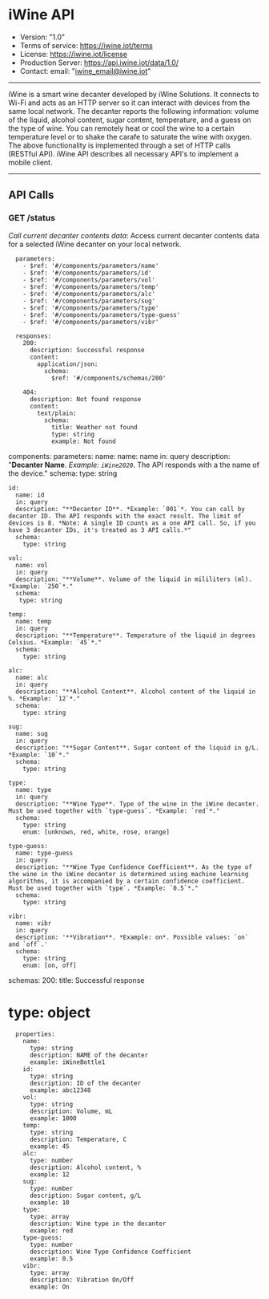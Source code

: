 # iWine API 

* Version: "1.0"
* Terms of service: https://iwine.iot/terms
* License: https://iwine.iot/license
* Production Server: https://api.iwine.iot/data/1.0/
* Contact: email: "iwine_email@iwine.iot"

- - -
iWine is a smart wine decanter developed by iWine Solutions. It connects to Wi-Fi and acts as an HTTP server so it can interact with devices from the same local network. The decanter reports the following information: volume of the liquid, alcohol content, sugar content, temperature, and a guess on the type of wine.  You can remotely heat or cool the wine to a certain temperature level or to shake the carafe to saturate the wine with oxygen. The above functionality is implemented through a set of HTTP calls (RESTful API). iWine API describes all necessary API's to implement a mobile client.
- - -

## API Calls

### GET /status

*Call current decanter contents data*: Access current decanter contents data for a selected iWine decanter on your local network.


      parameters:
        - $ref: '#/components/parameters/name'
        - $ref: '#/components/parameters/id'
        - $ref: '#/components/parameters/vol'
        - $ref: '#/components/parameters/temp'
        - $ref: '#/components/parameters/alc'
        - $ref: '#/components/parameters/sug'
        - $ref: '#/components/parameters/type'
        - $ref: '#/components/parameters/type-guess'
        - $ref: '#/components/parameters/vibr'
        
      responses:
        200:
          description: Successful response
          content:
            application/json:
              schema:
                $ref: '#/components/schemas/200'

        404:
          description: Not found response
          content:
            text/plain:
              schema:
                title: Weather not found
                type: string
                example: Not found
  
components:
  parameters:
    name:
      name: name
      in: query
      description: "**Decanter Name**. *Example: `iWine2020`*. The API responds with a the name of the device."
      schema:
        type: string

    id:
      name: id
      in: query
      description: "**Decanter ID**. *Example: `001`*. You can call by decanter ID. The API responds with the exact result. The limit of devices is 8. *Note: A single ID counts as a one API call. So, if you have 3 decanter IDs, it's treated as 3 API calls.*"
      schema:
        type: string
     
    vol:     
      name: vol
      in: query
      description: "**Volume**. Volume of the liquid in mililiters (ml). *Example: `250`*."
      schema:
       type: string

    temp:
      name: temp
      in: query
      description: "**Temperature**. Temperature of the liquid in degrees Celsius. *Example: `45`*."
      schema:
        type: string

    alc:
      name: alc
      in: query
      description: "**Alcohol Content**. Alcohol content of the liquid in %. *Example: `12`*."
      schema:
        type: string

    sug:
      name: sug
      in: query
      description: "**Sugar Content**. Sugar content of the liquid in g/L. *Example: `10`*."
      schema:
        type: string

    type:          
      name: type
      in: query
      description: "**Wine Type**. Type of the wine in the iWine decanter. Must be used together with `type-guess`. *Example: `red`*."
      schema:
        type: string
        enum: [unknown, red, white, rose, orange]
    
    type-guess:          
      name: type-guess
      in: query
      description: "**Wine Type Confidence Coefficient**. As the type of the wine in the iWine decanter is determined using machine learning algorithms, it is accompanied by a certain confidence coefficient. Must be used together with `type`. *Example: `0.5`*."
      schema:
        type: string

    vibr:
      name: vibr
      in: query
      description: '**Vibration**. *Example: on*. Possible values: `on` and `off`.'
      schema:
        type: string
        enum: [on, off]
  schemas:
    200:
      title: Successful response
#      type: object
      properties:
        name:
          type: string
          description: NAME of the decanter
          example: iWineBottle1
        id:
          type: string
          description: ID of the decanter
          example: abc12348
        vol:
          type: string
          description: Volume, mL
          example: 1000
        temp:
          type: string
          description: Temperature, C
          example: 45
        alc:
          type: number
          description: Alcohol content, %
          example: 12
        sug:
          type: number
          description: Sugar content, g/L
          example: 10
        type:
          type: array
          description: Wine type in the decanter
          example: red
        type-guess:
          type: number
          description: Wine Type Confidence Coefficient
          example: 0.5
        vibr:
          type: array
          description: Vibration On/Off
          example: On

